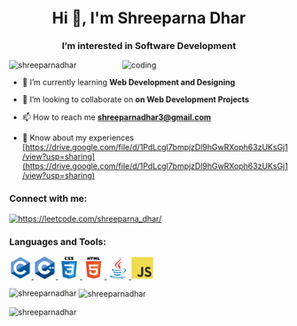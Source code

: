 <h1 align="center">Hi 👋, I'm Shreeparna Dhar</h1>
<h3 align="center">I’m interested in Software Development</h3>
<img align ="right" alt = "coding" width="300" src ="https://miro.medium.com/max/1400/1*qdAW1TjCN57h1lbuuzvchg.gif">


<p align="left"> <img src="https://komarev.com/ghpvc/?username=shreeparnadhar&label=Profile%20views&color=0e75b6&style=flat" alt="shreeparnadhar" /> </p>

- 🌱 I’m currently learning **Web Development and Designing**

- 👯 I’m looking to collaborate on **on Web Development Projects**

- 📫 How to reach me **shreeparnadhar3@gmail.com**

- 📄 Know about my experiences [https://drive.google.com/file/d/1PdLcgl7bmpjzDl9hGwRXoph63zUKsGj1/view?usp=sharing](https://drive.google.com/file/d/1PdLcgl7bmpjzDl9hGwRXoph63zUKsGj1/view?usp=sharing)

<h3 align="left">Connect with me:</h3>
<p align="left">
<a href="https://www.leetcode.com/https://leetcode.com/shreeparna_dhar/" target="blank"><img align="center" src="https://raw.githubusercontent.com/rahuldkjain/github-profile-readme-generator/master/src/images/icons/Social/leet-code.svg" alt="https://leetcode.com/shreeparna_dhar/" height="30" width="40" /></a>
</p>

<h3 align="left">Languages and Tools:</h3>
<p align="left"> <a href="https://www.cprogramming.com/" target="_blank" rel="noreferrer"> <img src="https://raw.githubusercontent.com/devicons/devicon/master/icons/c/c-original.svg" alt="c" width="40" height="40"/> </a> <a href="https://www.w3schools.com/cpp/" target="_blank" rel="noreferrer"> <img src="https://raw.githubusercontent.com/devicons/devicon/master/icons/cplusplus/cplusplus-original.svg" alt="cplusplus" width="40" height="40"/> </a> <a href="https://www.w3schools.com/css/" target="_blank" rel="noreferrer"> <img src="https://raw.githubusercontent.com/devicons/devicon/master/icons/css3/css3-original-wordmark.svg" alt="css3" width="40" height="40"/> </a> <a href="https://www.w3.org/html/" target="_blank" rel="noreferrer"> <img src="https://raw.githubusercontent.com/devicons/devicon/master/icons/html5/html5-original-wordmark.svg" alt="html5" width="40" height="40"/> </a> <a href="https://www.java.com" target="_blank" rel="noreferrer"> <img src="https://raw.githubusercontent.com/devicons/devicon/master/icons/java/java-original.svg" alt="java" width="40" height="40"/> </a> <a href="https://developer.mozilla.org/en-US/docs/Web/JavaScript" target="_blank" rel="noreferrer"> <img src="https://raw.githubusercontent.com/devicons/devicon/master/icons/javascript/javascript-original.svg" alt="javascript" width="40" height="40"/> </a> </p>

<p><img align="left" src="https://github-readme-stats.vercel.app/api/top-langs?username=shreeparnadhar&show_icons=true&locale=en&layout=compact" alt="shreeparnadhar" /></p>

<p>&nbsp;<img align="center" src="https://github-readme-stats.vercel.app/api?username=shreeparnadhar&show_icons=true&locale=en" alt="shreeparnadhar" /></p>

<p><img align="center" src="https://github-readme-streak-stats.herokuapp.com/?user=shreeparnadhar&" alt="shreeparnadhar" /></p>
